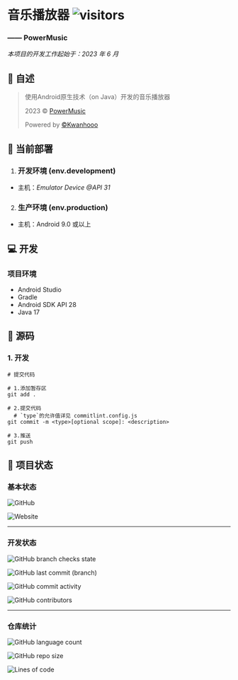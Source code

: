 # 音乐播放器 ![visitors](https://visitor-badge.glitch.me/badge?page_id=Kwanhooo.PowerMusic)

### —— PowerMusic

_本项目的开发工作起始于：2023 年 6 月_

## 📔 自述

> 使用Android原生技术（on Java）开发的音乐播放器
>
>2023 © [PowerMusic](https://music.0xcafebabe.cn)
>
> Powered by [©Kwanhooo](https://github.com/Kwanhooo/PowerMusic)

## 🔨 当前部署

1. ### 开发环境 (env.development)

- 主机：_Emulator Device @API 31_

2. ### 生产环境 (env.production)

- 主机：Android 9.0 或以上

## 💻 开发

### 项目环境

- Android Studio
- Gradle
- Android SDK API 28
- Java 17

## 🦾 源码

### 1. 开发

```shell
# 提交代码

# 1.添加暂存区
git add .

# 2.提交代码
  # `type`的允许值详见 commitlint.config.js
git commit -m <type>[optional scope]: <description>

# 3.推送
git push
```

## 🏃 项目状态

### 基本状态

![GitHub](https://img.shields.io/github/license/Kwanhooo/PowerMusic?style=for-the-badge)

![Website](https://img.shields.io/website?label=生产环境监测&style=for-the-badge&url=https://music.0xcafebabe.cn)

---

### 开发状态

![GitHub branch checks state](https://img.shields.io/github/checks-status/Kwanhooo/PowerMusic/master?label=master%20%E5%88%86%E6%94%AF%E6%A3%80%E6%9F%A5&style=for-the-badge)

![GitHub last commit (branch)](https://img.shields.io/github/last-commit/Kwanhooo/PowerMusic/master?style=for-the-badge)

![GitHub commit activity](https://img.shields.io/github/commit-activity/w/Kwanhooo/PowerMusic?style=for-the-badge)

![GitHub contributors](https://img.shields.io/github/contributors/Kwanhooo/PowerMusic?style=for-the-badge)

---

### 仓库统计

![GitHub language count](https://img.shields.io/github/languages/count/Kwanhooo/PowerMusic?style=for-the-badge)

![GitHub repo size](https://img.shields.io/github/repo-size/Kwanhooo/PowerMusic?style=for-the-badge)

![Lines of code](https://img.shields.io/tokei/lines/github/Kwanhooo/PowerMusic?style=for-the-badge)